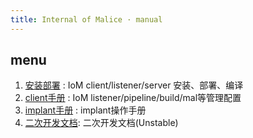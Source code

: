 ```yaml
---
title: Internal of Malice · manual
---
```


## menu

1. [安装部署](/wiki/manual/deploy) : IoM client/listener/server 安装、部署、编译
2. [client手册](/wiki/manual/client) : IoM listener/pipeline/build/mal等管理配置
3. [implant手册](/wiki/manual/implant) : implant操作手册
4. [二次开发文档](IoM/manual/develop): 二次开发文档(Unstable)

